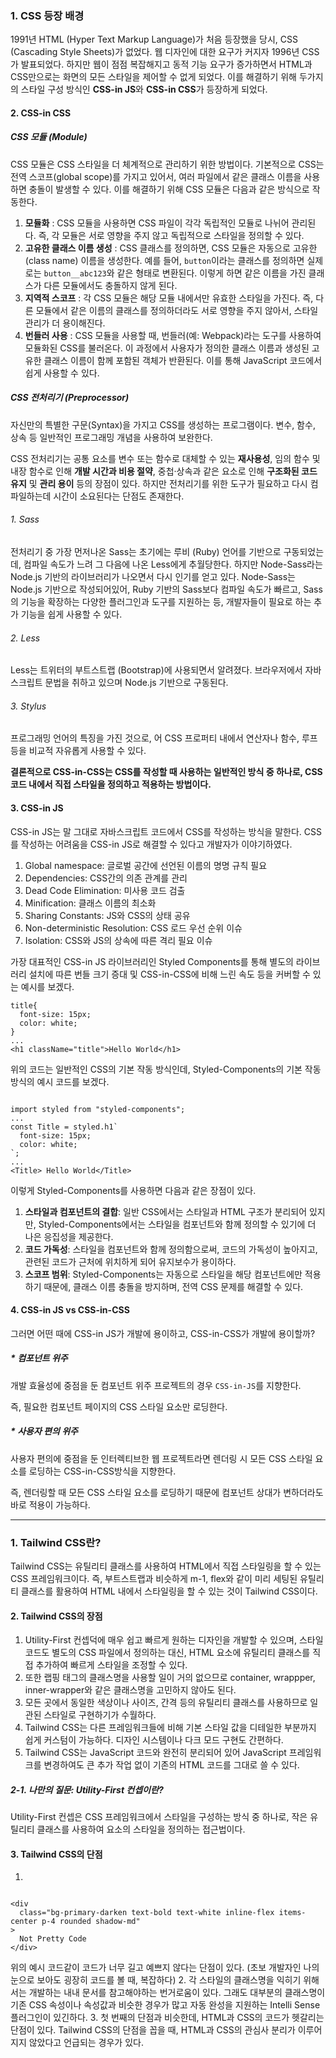 ### 1. CSS 등장 배경

1991년 HTML (Hyper Text Markup Language)가 처음 등장했을 당시, CSS (Cascading Style Sheets)가 없었다. 웹 디자인에 대한 요구가 커지자 1996년 CSS가 발표되었다. 하지만 웹이 점점 복잡해지고 동적 기능 요구가 증가하면서 HTML과 CSS만으로는 화면의 모든 스타일을 제어할 수 없게 되었다. 이를 해결하기 위해 두가지의 스타일 구성 방식인 **CSS-in JS**와 **CSS-in CSS**가 등장하게 되었다.

#### 2. CSS-in CSS

##### CSS 모듈 (Module)

CSS 모듈은 CSS 스타일을 더 체계적으로 관리하기 위한 방법이다. 기본적으로 CSS는 전역 스코프(global scope)를 가지고 있어서, 여러 파일에서 같은 클래스 이름을 사용하면 충돌이 발생할 수 있다. 이를 해결하기 위해 CSS 모듈은 다음과 같은 방식으로 작동한다.

1. **모듈화** : CSS 모듈을 사용하면 CSS 파일이 각각 독립적인 모듈로 나뉘어 관리된다. 즉, 각 모듈은 서로 영향을 주지 않고 독립적으로 스타일을 정의할 수 있다.
2. **고유한 클래스 이름 생성** : CSS 클래스를 정의하면, CSS 모듈은 자동으로 고유한(class name) 이름을 생성한다. 예를 들어, `button`이라는 클래스를 정의하면 실제로는 `button__abc123`와 같은 형태로 변환된다. 이렇게 하면 같은 이름을 가진 클래스가 다른 모듈에서도 충돌하지 않게 된다.
3. **지역적 스코프** : 각 CSS 모듈은 해당 모듈 내에서만 유효한 스타일을 가진다. 즉, 다른 모듈에서 같은 이름의 클래스를 정의하더라도 서로 영향을 주지 않아서, 스타일 관리가 더 용이해진다.
4. **번들러 사용** : CSS 모듈을 사용할 때, 번들러(예: Webpack)라는 도구를 사용하여 모듈화된 CSS를 불러온다. 이 과정에서 사용자가 정의한 클래스 이름과 생성된 고유한 클래스 이름이 함께 포함된 객체가 반환된다. 이를 통해 JavaScript 코드에서 쉽게 사용할 수 있다.

##### CSS 전처리기 (Preprocessor)

자신만의 특별한 구문(Syntax)을 가지고 CSS를 생성하는 프로그램이다. 변수, 함수, 상속 등 일반적인 프로그래밍 개념을 사용하여 보완한다.

CSS 전처리기는 공통 요소를 변수 또는 함수로 대체할 수 있는 **재사용성**, 임의 함수 및 내장 함수로 인해 **개발 시간과 비용 절약**, 중첩·상속과 같은 요소로 인해 **구조화된 코드 유지** 및 **관리 용이** 등의 장점이 있다. 하지만 전처리기를 위한 도구가 필요하고 다시 컴파일하는데 시간이 소요된다는 단점도 존재한다.

###### 1. Sass

전처리기 중 가장 먼저나온 Sass는 초기에는 루비 (Ruby) 언어를 기반으로 구동되었는데, 컴파일 속도가 느려 그 다음에 나온 Less에게 추월당한다. 하지만 Node-Sass라는 Node.js 기반의 라이브러리가 나오면서 다시 인기를 얻고 있다.
Node-Sass는 Node.js 기반으로 작성되어있어, Ruby 기반의 Sass보다 컴파일 속도가 빠르고, Sass의 기능을 확장하는 다양한 플러그인과 도구를 지원하는 등, 개발자들이 필요로 하는 추가 기능을 쉽게 사용할 수 있다.

###### 2. Less

Less는 트위터의 부트스트랩 (Bootstrap)에 사용되면서 알려졌다. 브라우저에서 자바스크립트 문법을 취하고 있으며 Node.js 기반으로 구동된다.

###### 3. Stylus

프로그래밍 언어의 특징을 가진 것으로, 어 CSS 프로퍼티 내에서 연산자나 함수, 루프 등을 비교적 자유롭게 사용할 수 있다.

**결론적으로 CSS-in-CSS는 CSS를 작성할 때 사용하는 일반적인 방식 중 하나로, CSS 코드 내에서 직접 스타일을 정의하고 적용하는 방법이다.**

#### 3. CSS-in JS

CSS-in JS는 말 그대로 자바스크립트 코드에서 CSS를 작성하는 방식을 말한다. CSS를 작성하는 어려움을 CSS-in JS로 해결할 수 있다고 개발자가 이야기하였다.

1. Global namespace: 글로벌 공간에 선언된 이름의 명명 규칙 필요
2. Dependencies: CSS간의 의존 관계를 관리
3. Dead Code Elimination: 미사용 코드 검출
4. Minification: 클래스 이름의 최소화
5. Sharing Constants: JS와 CSS의 상태 공유
6. Non-deterministic Resolution: CSS 로드 우선 순위 이슈
7. Isolation: CSS와 JS의 상속에 따른 격리 필요 이슈

가장 대표적인 CSS-in JS 라이브러리인 Styled Components를 통해 별도의 라이브러리 설치에 따른 번들 크기 증대 및 CSS-in-CSS에 비해 느린 속도 등을 커버할 수 있는 예시를 보겠다.

```
title{
  font-size: 15px;
  color: white;
}
...
<h1 className="title">Hello World</h1>
```

위의 코드는 일반적인 CSS의 기본 작동 방식인데, Styled-Components의 기본 작동 방식의 예시 코드를 보겠다.

```

import styled from "styled-components";
...
const Title = styled.h1`
  font-size: 15px;
  color: white;
`;
...
<Title> Hello World</Title>
```

이렇게 Styled-Components를 사용하면 다음과 같은 장점이 있다.

1. **스타일과 컴포넌트의 결합**: 일반 CSS에서는 스타일과 HTML 구조가 분리되어 있지만, Styled-Components에서는 스타일을 컴포넌트와 함께 정의할 수 있기에 더 나은 응집성을 제공한다.
2. **코드 가독성**: 스타일을 컴포넌트와 함께 정의함으로써, 코드의 가독성이 높아지고, 관련된 코드가 근처에 위치하게 되어 유지보수가 용이하다.
3. **스코프 범위**: Styled-Components는 자동으로 스타일을 해당 컴포넌트에만 적용하기 때문에, 클래스 이름 충돌을 방지하며, 전역 CSS 문제를 해결할 수 있다.

#### 4. CSS-in JS vs CSS-in-CSS

그러면 어떤 때에 CSS-in JS가 개발에 용이하고, CSS-in-CSS가 개발에 용이할까?

##### * **컴포넌트 위주**

개발 효율성에 중점을 둔 컴포넌트 위주 프로젝트의 경우 `CSS-in-JS`를 지향한다.

즉, 필요한 컴포넌트 페이지의 CSS 스타일 요소만 로딩한다.

##### * **사용자 편의 위주**

사용자 편의에 중점을 둔 인터렉티브한 웹 프로젝트라면 렌더링 시 모든 CSS 스타일 요소를 로딩하는 CSS-in-CSS방식을 지향한다.

즉, 렌더링할 때 모든 CSS 스타일 요소를 로딩하기 때문에 컴포넌트 상대가 변하더라도 바로 적용이 가능하다.

---

### 1. Tailwind CSS란?

Tailwind CSS는 유틸리티 클래스를 사용하여 HTML에서 직접 스타일링을 할 수 있는 CSS 프레임워크이다. 즉, 부트스트랩과 비슷하게 m-1, flex와 같이 미리 세팅된 유틸리티 클래스를 활용하여 HTML 내에서 스타일링을 할 수 있는 것이 Tailwind CSS이다.

#### 2. Tailwind CSS의 장점

1. Utility-First 컨셉덕에 매우 쉽고 빠르게 원하는 디자인을 개발할 수 있으며, 스타일 코드도 별도의 CSS 파일에서 정의하는 대신, HTML 요소에 유틸리티 클래스를 직접 추가하여 빠르게 스타일을 조정할 수 있다.
2. 또한 랩핑 태그의 클래스명을 사용할 일이 거의 없으므로 container, wrappper, inner-wrapper와 같은 클래스명을 고민하지 않아도 된다.
3. 모든 곳에서 동일한 색상이나 사이즈, 간격 등의 유틸리티 클래스를 사용하므로 일관된 스타일로 구현하기가 수월하다.
4. Tailwind CSS는 다른 프레임워크들에 비해 기본 스타일 값을 디테일한 부분까지 쉽게 커스텀이 가능하다. 디자인 시스템이나 다크 모드 구현도 간편하다.
5. Tailwind CSS는 JavaScript 코드와 완전히 분리되어 있어 JavaScript 프레임워크를 변경하여도 큰 추가 작업 없이 기존의 HTML 코드를 그대로 쓸 수 있다.

##### 2-1. 나만의 질문: Utility-First 컨셉이란?

Utility-First 컨셉은 CSS 프레임워크에서 스타일을 구성하는 방식 중 하나로, 작은 유틸리티 클래스를 사용하여 요소의 스타일을 정의하는 접근법이다.

#### 3. Tailwind CSS의 단점

1.
```

<div
  class="bg-primary-darken text-bold text-white inline-flex items-center p-4 rounded shadow-md"
>
  Not Pretty Code 
</div>
```
위의 예시 코드같이 코드가 너무 길고 예쁘지 않다는 단점이 있다. (초보 개발자인 나의 눈으로 보아도 굉장히 코드를 볼 때, 복잡하다)
2. 각 스타일의 클래스명을 익히기 위해서는 개발하는 내내 문서를 참고해야하는 번거로움이 있다. 그래도 대부분의 클래스명이 기존 CSS 속성이나 속성값과 비슷한 경우가 많고 자동 완성을 지원하는 Intelli Sense 플러그인이 있긴하다.
3. 첫 번째의 단점과 비슷한데, HTML과 CSS의 코드가 헷갈리는 단점이 있다. Tailwind CSS의 단점을 꼽을 때, HTML과 CSS의 관심사 분리가 이루어지지 않았다고 언급되는 경우가 있다.
